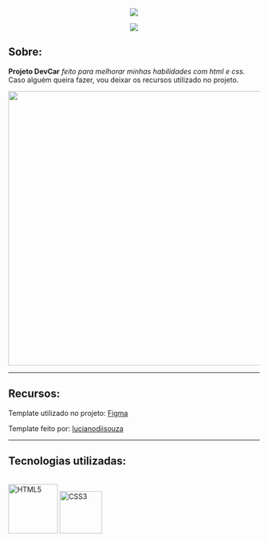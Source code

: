 <div align="center">
<img with="550px" src="https://user-images.githubusercontent.com/88457552/169085390-99b03927-2425-4b21-b8db-0cb0eb44e23e.PNG">
</div>

<p align="center">
  <img src="https://img.shields.io/github/license/jhonatasv/Verificador-de-idade?style=flat-square">
</p>


## Sobre: <br>
 **Projeto DevCar** _feito para melhorar minhas habilidades com html e css._ <br> 
Caso alguém queira fazer, vou deixar os recursos utilizado no projeto.



<div align="center">
  <img width="550px" src="https://user-images.githubusercontent.com/88457552/169088352-df4975d2-feb6-44f5-a8e1-ff491fea4e5c.PNG">
</div>

<hr>


## Recursos: 
<p>
 Template utilizado no projeto: <a href="https://www.figma.com/file/zEdDGF7hn1AOmZHfI04Sz6/devClass_001_HTML_CSS?node-id=0%3A1/" target="_blank">Figma</a> 
</p>

<p>
  Template feito por: <a href="https://github.com/devsuperior/devclass-catalogo-carros" target="_blank">lucianodiisouza</a>
</p>

<hr>

  ## Tecnologias utilizadas:


 <div style="display: inline_block"><br>
    <img width="99" src="https://img.shields.io/badge/HTML5-20232A?style=for-the-badge&logo=html5&logoColor=E34F26" alt="HTML5" /> 
    <img width="85" src="https://img.shields.io/badge/CSS3-20232A?style=for-the-badge&logo=css3&logoColor=1572B6" alt="CSS3" /> 
</div>


